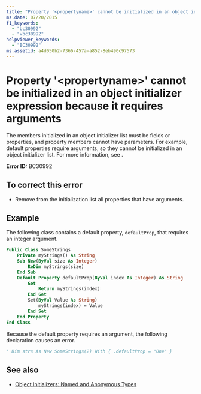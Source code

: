 ```yaml
---
title: "Property '<propertyname>' cannot be initialized in an object initializer expression because it requires arguments"
ms.date: 07/20/2015
f1_keywords: 
  - "bc30992"
  - "vbc30992"
helpviewer_keywords: 
  - "BC30992"
ms.assetid: a4d050b2-7366-457a-a852-8eb490c97573
---
```

# Property '\<propertyname>' cannot be initialized in an object initializer expression because it requires arguments
The members initialized in an object initializer list must be fields or properties, and property members cannot have parameters. For example, default properties require arguments, so they cannot be initialized in an object initializer list. For more information, see .  
  
 **Error ID:** BC30992  
  
## To correct this error  
  
- Remove from the initialization list all properties that have arguments.  
  
## Example  
 The following class contains a default property, `defaultProp`, that requires an integer argument.  
  
```vb  
Public Class SomeStrings  
    Private myStrings() As String  
    Sub New(ByVal size As Integer)  
        ReDim myStrings(size)  
    End Sub  
    Default Property defaultProp(ByVal index As Integer) As String  
        Get  
            Return myStrings(index)  
        End Get  
        Set(ByVal Value As String)  
            myStrings(index) = Value  
        End Set  
    End Property  
End Class  
```  
  
 Because the default property requires an argument, the following declaration causes an error.  
  
```vb  
' Dim strs As New SomeStrings(2) With { .defaultProp = "One" }  
```  
  
## See also

- [Object Initializers: Named and Anonymous Types](../programming-guide/language-features/objects-and-classes/object-initializers-named-and-anonymous-types.md)

